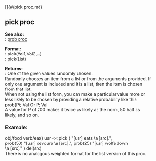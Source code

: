 []{#/pick proc.md}    
## pick proc    
**See also:**    
:   [prob proc](/proc/prob)    
<!-- -->    
**Format:**    
:   pick(Val1,Val2,\...)    
:   pick(List)    
<!-- -->    
**Returns:**    
:   One of the given values randomly chosen.    
Randomly chooses an item from a list or from the arguments provided. If    
only one argument is included and it is a list, then the item is chosen    
from that list.    
When not using the list form, you can make a particular value more or    
less likely to be chosen by providing a relative probability like this:    
prob(P); Val Or P; Val    
A value for P of 200 makes it twice as likely as the norm, 50 half as    
likely, and so on.    
### Example:    
obj/food verb/eat() usr \<\< pick ( \"\[usr\] eats \\a \[src\].\",    
prob(50) \"\[usr\] devours \\a \[src\].\", prob(25) \"\[usr\] wolfs down    
\\a \[src\].\" ) del(src)    
There is no analogous weighted format for the list version of this proc.  